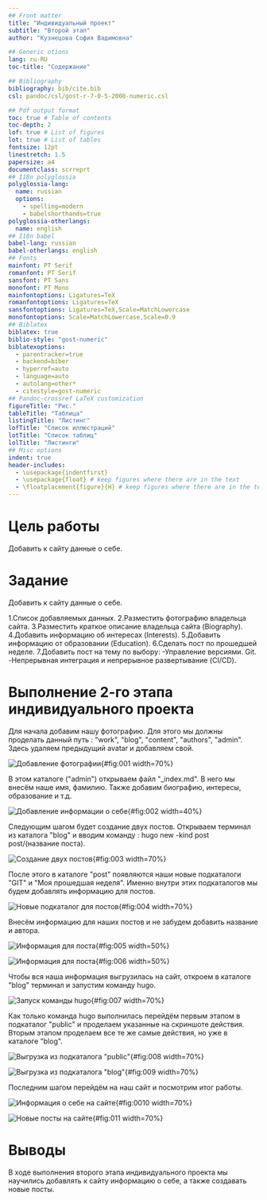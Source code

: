```yaml
---
## Front matter
title: "Индивидуальный проект"
subtitle: "Второй этап"
author: "Кузнецова София Вадимовна"

## Generic otions
lang: ru-RU
toc-title: "Содержание"

## Bibliography
bibliography: bib/cite.bib
csl: pandoc/csl/gost-r-7-0-5-2008-numeric.csl

## Pdf output format
toc: true # Table of contents
toc-depth: 2
lof: true # List of figures
lot: true # List of tables
fontsize: 12pt
linestretch: 1.5
papersize: a4
documentclass: scrreprt
## I18n polyglossia
polyglossia-lang:
  name: russian
  options:
	- spelling=modern
	- babelshorthands=true
polyglossia-otherlangs:
  name: english
## I18n babel
babel-lang: russian
babel-otherlangs: english
## Fonts
mainfont: PT Serif
romanfont: PT Serif
sansfont: PT Sans
monofont: PT Mono
mainfontoptions: Ligatures=TeX
romanfontoptions: Ligatures=TeX
sansfontoptions: Ligatures=TeX,Scale=MatchLowercase
monofontoptions: Scale=MatchLowercase,Scale=0.9
## Biblatex
biblatex: true
biblio-style: "gost-numeric"
biblatexoptions:
  - parentracker=true
  - backend=biber
  - hyperref=auto
  - language=auto
  - autolang=other*
  - citestyle=gost-numeric
## Pandoc-crossref LaTeX customization
figureTitle: "Рис."
tableTitle: "Таблица"
listingTitle: "Листинг"
lofTitle: "Список иллюстраций"
lotTitle: "Список таблиц"
lolTitle: "Листинги"
## Misc options
indent: true
header-includes:
  - \usepackage{indentfirst}
  - \usepackage{float} # keep figures where there are in the text
  - \floatplacement{figure}{H} # keep figures where there are in the text
---
```


# Цель работы

Добавить к сайту данные о себе.

# Задание

Добавить к сайту данные о себе.

1.Список добавляемых данных.
2.Разместить фотографию владельца сайта.
3.Разместить краткое описание владельца сайта (Biography).
4.Добавить информацию об интересах (Interests).
5.Добавить информацию от образовании (Education).
6.Сделать пост по прошедшей неделе.
7.Добавить пост на тему по выбору:
-Управление версиями. Git.
-Непрерывная интеграция и непрерывное развертывание (CI/CD).

# Выполнение 2-го этапа индивидуального проекта

Для начала добавим нашу фотографию. Для этого мы должны проделать данный путь : "work", "blog", "content", "authors", "admin". Здесь удаляем предыдущий avatar и добавляем свой. 

![Добавление фотографии](image/1.png){#fig:001 width=70%}

В этом каталоге ("admin") открываем файл "_index.md". В него мы внесём наше имя, фамилию. Также добавим биографию, интересы, образование и т.д. 

![Добавление информации о себе](image/2.png){#fig:002 width=40%}

Следующим шагом будет создание двух постов. Открываем терминал из каталога "blog" и вводим команду : hugo new -kind post post/(название поста).

![Создание двух постов](image/3.png){#fig:003 width=70%}

После этого в каталоге "post" появляются наши новые подкаталоги "GIT" и "Моя прошедшая неделя". Именно внутри этих подкаталогов мы будем добавлять информацию для постов.

![Новые подкаталог для постов](image/4.png){#fig:004 width=70%}

Внесём информацию для наших постов и не забудем  добавить название и автора.

![Информация для поста](image/5.png){#fig:005 width=50%}

![Информация для поста](image/6.png){#fig:006 width=50%}

Чтобы вся наша информация выгрузилась на сайт, откроем в каталоге "blog" терминал и запустим команду hugo.

![Запуск команды hugo](image/7.png){#fig:007 width=70%}

Как только команда hugo выполнилась перейдём первым этапом в подкаталог "public" и проделаем указанные на скриншоте действия. Вторым этапом проделаем все те же самые действия, но уже в каталоге "blog".

![Выгрузка из подкаталога "public"](image/8.png){#fig:008 width=70%}

![Выгрузка из подкаталога "blog"](image/9.png){#fig:009 width=70%}

Последним шагом перейдём на наш сайт и посмотрим итог работы.

![Информация о себе на сайте](image/10.png){#fig:0010 width=70%}

![Новые посты на сайте](image/11.png){#fig:011 width=70%}
 
 
# Выводы

В ходе выполнения второго этапа индивидуального проекта мы научились добавлять к сайту информацию о себе, а также создавать новые посты.

